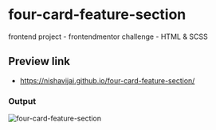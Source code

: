 # four-card-feature-section
 frontend project - frontendmentor challenge - HTML & SCSS
 
 ## Preview link
 - https://nishavijai.github.io/four-card-feature-section/
 
 ### Output
![four-card-feature-section](https://user-images.githubusercontent.com/26595961/232521118-5144c160-4615-467d-b468-7fd5e95e69df.png)
